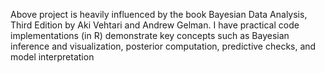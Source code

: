 Above project is heavily influenced by the book Bayesian Data Analysis, Third Edition by Aki Vehtari and Andrew Gelman. I have practical code implementations (in R) demonstrate key concepts such as Bayesian inference and visualization, posterior computation, predictive checks, and model interpretation
